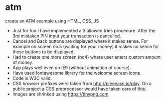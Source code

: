 # atm
create an ATM example using HTML, CSS, JS


- Just for fun I have implemented a 3 allowed tries procedure. After the 3rd mistaken PIN input your transaction is cancelled.
- Cancel and Back buttons are displayed where it makes sense. For example on screen no.5 (waiting for your money) it makes no sense for these buttons to be displayed.
- Had to create one more screen (no4) where user enters custom amount of money.
- App plays well even on IE9 (without animation of course).
- Have used fontawesome library for the welcome screen icons.
- Code is W3C valid.
- CSS browser prefixes were taken from http://pleeease.io/play. On a public project a CSS preprocessor would have taken care of this.
- Images are shrinked using https://tinypng.com
